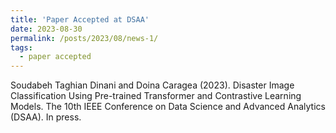```yaml
---
title: 'Paper Accepted at DSAA'
date: 2023-08-30
permalink: /posts/2023/08/news-1/
tags:
  - paper accepted
---
```


Soudabeh Taghian Dinani and Doina Caragea (2023). Disaster Image Classification Using Pre-trained Transformer and Contrastive Learning Models. The 10th IEEE Conference on Data Science and Advanced Analytics (DSAA). In press.
